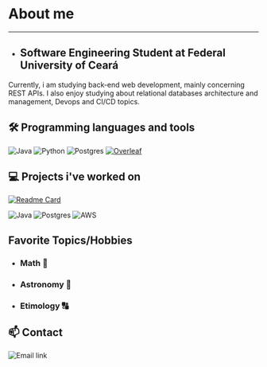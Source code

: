 # **About me**
---
- ## Software Engineering Student at Federal University of Ceará
Currently, i am studying back-end web development, mainly concerning REST APIs. I also enjoy studying about relational databases architecture and management, Devops and CI/CD topics.

## 🛠️ Programming languages and tools 
![Java](https://img.shields.io/badge/java-%23ED8B00.svg?style=for-the-badge&logo=openjdk&logoColor=white0)
![Python](https://img.shields.io/badge/python-3670A0?style=for-the-badge&logo=python&logoColor=ffdd54)
![Postgres](https://img.shields.io/badge/postgres-%23316192.svg?style=for-the-badge&logo=postgresql&logoColor=white)
[![Overleaf](https://img.shields.io/badge/Overleaf-008060?style=for-the-badge&logo=Overleaf&logoColor=white)](https://www.overleaf.com)
## 💻 Projects i've worked on 
[![Readme Card](https://github-readme-stats.vercel.app/api/pin/?username=gustavohenriquefs&repo=sgec&theme=transparent&border_radius=0)](https://github.com/gustavohenriquefs/SGEC)

![Java](https://img.shields.io/badge/java-%23ED8B00.svg?style=for-the-badge&logo=openjdk&logoColor=white) ![Postgres](https://img.shields.io/badge/postgres-%23316192.svg?style=for-the-badge&logo=postgresql&logoColor=white) ![AWS](https://img.shields.io/badge/AWS-%23FF9900.svg?style=for-the-badge&logo=amazon-aws&logoColor=white)
## Favorite Topics/Hobbies
  - ### Math :triangular_ruler:
  - ### Astronomy :telescope:
  - ### Etimology :capital_abcd:
<!---
Joao-Pedro-P-Holanda/Joao-Pedro-P-Holanda is a ✨ special ✨ repository because its `README.md` (this file) appears on your GitHub profile.
You can click the Preview link to take a look at your changes.
--->
## :mailbox: Contact
![Email link](https://img.shields.io/badge/joaopedroph.dev@gmail.com-D14836?style=for-the-badge&logo=gmail&logoColor=white&link=mailto:joaopedroph.dev@gmail.com)
